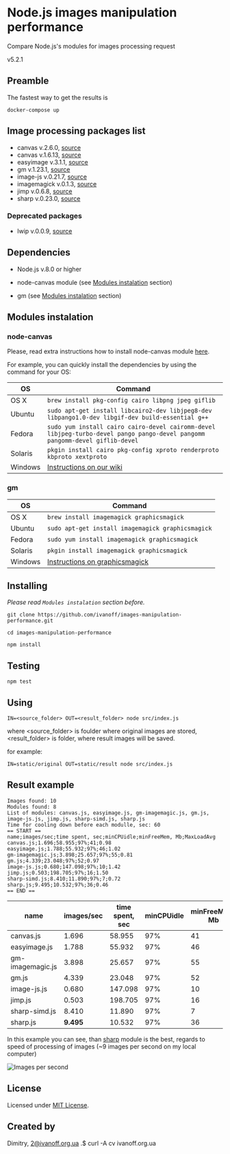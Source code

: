 # Node.js images manipulation performance

Compare Node.js's modules for images processing request 

v5.2.1

## Preamble

The fastest way to get the results is

`docker-compose up`


## Image processing packages list

- canvas v.2.6.0, [source](https://www.npmjs.com/package/canvas)
- canvas v.1.6.13, [source](https://github.com/Automattic/node-canvas/releases/tag/v1.6.13)
- easyimage v.3.1.1, [source](https://www.npmjs.com/package/easyimage)
- gm v.1.23.1, [source](https://www.npmjs.com/package/gm)
- image-js v.0.21.7, [source](https://www.npmjs.com/package/image-js)
- imagemagick v.0.1.3, [source](https://www.npmjs.com/package/imagemagick)
- jimp v.0.6.8, [source](https://www.npmjs.com/package/jimp)
- sharp v.0.23.0, [source](https://www.npmjs.com/package/sharp)

### Deprecated packages

- lwip v.0.0.9, [source](https://www.npmjs.com/package/lwip)


## Dependencies

- Node.js v.8.0 or higher

- node-canvas module (see [Modules instalation](#modules_instalation) section)

- gm (see [Modules instalation](#modules_instalation) section)


## Modules instalation

### node-canvas

Please, read extra instructions how to install node-canvas module [here](https://github.com/Automattic/node-canvas).

For example, you can quickly install the dependencies by using the command for your OS:

OS | Command
----- | -----
OS X | `brew install pkg-config cairo libpng jpeg giflib`
Ubuntu | `sudo apt-get install libcairo2-dev libjpeg8-dev libpango1.0-dev libgif-dev build-essential g++`
Fedora | `sudo yum install cairo cairo-devel cairomm-devel libjpeg-turbo-devel pango pango-devel pangomm pangomm-devel giflib-devel`
Solaris | `pkgin install cairo pkg-config xproto renderproto kbproto xextproto`
Windows | [Instructions on our wiki](https://github.com/Automattic/node-canvas/wiki/Installation---Windows)

### gm

OS | Command
----- | -----
OS X | `brew install imagemagick graphicsmagick`
Ubuntu | `sudo apt-get install imagemagick graphicsmagick`
Fedora | `sudo yum install imagemagick graphicsmagick`
Solaris | `pkgin install imagemagick graphicsmagick`
Windows | [Instructions on graphicsmagick](http://www.graphicsmagick.org/INSTALL-windows.html)


## Installing

*Please read `Modules instalation` section before.*

`git clone https://github.com/ivanoff/images-manipulation-performance.git`

`cd images-manipulation-performance`

`npm install`


## Testing

`npm test`


## Using

`IN=<source_folder> OUT=<result_folder> node src/index.js`

where <source_folder> is foulder where original images are stored, <result_folder> is folder, where result images will be saved.

for example:

`IN=static/original OUT=static/result node src/index.js`


## Result example

```
Images found: 10
Modules found: 8
List of modules: canvas.js, easyimage.js, gm-imagemagic.js, gm.js, image-js.js, jimp.js, sharp-simd.js, sharp.js
Time for cooling down before each modulle, sec: 60
== START ==
name;images/sec;time spent, sec;minCPUidle;minFreeMem, Mb;MaxLoadAvg
canvas.js;1.696;58.955;97%;41;0.98
easyimage.js;1.788;55.932;97%;46;1.02
gm-imagemagic.js;3.898;25.657;97%;55;0.81
gm.js;4.339;23.048;97%;52;0.97
image-js.js;0.680;147.098;97%;10;1.42
jimp.js;0.503;198.705;97%;16;1.50
sharp-simd.js;8.410;11.890;97%;7;0.72
sharp.js;9.495;10.532;97%;36;0.46
== END ==
```

name            |images/sec|time spent, sec|minCPUidle|minFreeMem, Mb|MaxLoadAvg
----------------|----------|---------------|----------|--------------|----------
canvas.js       |1.696    |58.955  |97%|41 |0.98
easyimage.js    |1.788    |55.932  |97%|46 |1.02
gm-imagemagic.js|3.898    |25.657  |97%|55 |0.81
gm.js           |4.339    |23.048  |97%|52 |0.97
image-js.js     |0.680    |147.098 |97%|10 |1.42
jimp.js         |0.503    |198.705 |97%|16 |1.50
sharp-simd.js   |8.410    |11.890  |97%|7  |0.72
sharp.js        |**9.495**|10.532|  97%|36 |**0.46**


In this example you can see, than [sharp](http://sharp.dimens.io/en/stable/) module is the best, regards to speed of processing of images (~9 images per second on my local computer)

![Images per second](https://raw.githubusercontent.com/ivanoff/images-manipulation-performance/master/static/modules_images.png)


## License

Licensed under [MIT License](LICENSE).


## Created by

Dimitry, 2@ivanoff.org.ua .$ curl -A cv ivanoff.org.ua
